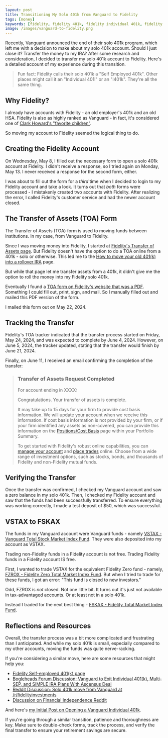 ```yaml
---
layout: post
title: Transitioning My Solo 401k from Vanguard to Fidelity
tags: [money]
keywords: [fidelity, fidelity 401k, fidelity individual 401k, fidelity i401k, fidelity self employed 401k, fidelity solo 401k, vanguard, vanguard 401k, vanguard individual 401k, vanguard i401k, vanguard solo 401k, individual 401k, i401k, self employed 401k, solo 401k, 401k]
image: /images/vanguard-to-fidelity.png
---
```


Recently, Vanguard announced the end of their solo 401k program, which left me with a decision to make about my solo 401k account. Should I just close it? Transfer the money to my IRA? After some research and consideration, I decided to transfer my solo 401k account to Fidelity. Here's a detailed account of my experience during this transition.

> Fun fact: Fidelity calls their solo 401k a "Self Employed 401k". Other places might call it an "Individual 401l" or an "i401k". They're all the same thing.

## Why Fidelity?

I already have accounts with Fidelity - an old employer's 401k and an old HSA. Fidelity is also as highly ranked as Vanguard - in fact, it's considered one of [Clark Howard's "favorite children"](https://www.facebook.com/clarkhoward/posts/clark-has-three-favorite-children-vanguard-fidelity-and-schwab-but-vanguard-has-/822992899185440/).

So moving my account to Fidelity seemed the logical thing to do.

## Creating the Fidelity Account

On Wednesday, May 8, I filled out the necessary form to open a solo 401k account at Fidelity. I didn't receive a response, so I tried again on Monday, May 13. I never received a response for the second form, either.

I was about to fill out the form for a *third* time when I decided to login to my Fidelity account and take a look. It turns out that *both* forms were processed - I mistakenly created two accounts with Fidelity. After realizing the error, I called Fidelity's customer service and had the newer account closed.

## The Transfer of Assets (TOA) Form

The Transfer of Assets (TOA) form is used to moving funds between institutions. In my case, from Vanguard to Fidelity.

Since I was moving money into Fidelity, I started at [Fidelity's Transfer of Assets page](https://www.fidelity.com/customer-service/transfer-assets). But Fidelity doesn't have the option to do a TOA online from a 401k - solo or otherwise. This led me to the [How to move your old 401(k) into a rollover IRA](https://www.fidelity.com/retirement-ira/401k-rollover-ira-steps) page.

But while that page let me transfer assets from a 401k, it didn't give me the option to roll the money into my Fidelity solo 401k.

Eventually I found a [TOA form on Fidelity's website that was a PDF](https://www.fidelity.com/bin-public/060_www_fidelity_com/documents/customer-service/transfer-assets-to-fidelity.pdf). Something I could fill out, print, sign, and mail. So I manually filled out and mailed this PDF version of the form.

I mailed this form out on May 22, 2024.

## Tracking the Transfer

Fidelity's TOA tracker indicated that the transfer process started on Friday, May 24, 2024, and was expected to complete by June 4, 2024. However, on June 5, 2024, the tracker updated, stating that the transfer would finish by June 21, 2024.

Finally, on June 11, I received an email confirming the completion of the transfer:

> ### Transfer of Assets Request Completed
>
> For account ending in XXXX:
>
> Congratulations. Your transfer of assets is complete.
>
> It may take up to 15 days for your firm to provide cost basis information. We will update your account when we receive this information. If cost basis information is not provided by your firm, or if your firm identified any assets as non-covered, you can provide this information on the [Positions/Cost Basis](https://www.fidelity.com/ftgw/fbc/oftop/portfolio#positions) page within your Portfolio Summary.
>
> To get started with Fidelity's robust online capabilities, you can [manage your account](https://www.fidelity.com/goto/portfoliosummary) and [place trades](https://scs.fidelity.com/customeronly/trade.shtml) online. Choose from a wide range of investment options, such as stocks, bonds, and thousands of Fidelity and non-Fidelity mutual funds.

## Verifying the Transfer

Once the transfer was confirmed, I checked my Vanguard account and saw a zero balance in my solo 401k. Then, I checked my Fidelity account and saw that the funds had been successfully transferred. To ensure everything was working correctly, I made a test deposit of $50, which was successful.

## VSTAX to FSKAX

The funds in my Vanguard account were Vanguard funds - namely [VSTAX - Vanguard Total Stock Market Index Fund](https://investor.vanguard.com/investment-products/mutual-funds/profile/vtsax). They were also deposited into my account as VSTAX.

Trading non-Fidelity funds in a Fidelity account is not free. Trading Fidelity funds in a Fidelity account IS free.

First, I wanted to trade VSTAX for the equivalent Fidelity Zero fund - namely, [FZROX - Fidelity Zero Total Market Index Fund](https://fundresearch.fidelity.com/mutual-funds/summary/31635T708). But when I tried to trade for these funds, I got an error: "This fund is closed to new investors."

Odd, FZROX is *not* closed. Not one little bit. It turns out it's just not available in tax-advantaged accounts. Or at least not in a solo 401k.

Instead I traded for the next best thing - [FSKAX - Fidelity Total Market Index Fund](https://fundresearch.fidelity.com/mutual-funds/summary/315911693).

## Reflections and Resources

Overall, the transfer process was a bit more complicated and frustrating than I anticipated. And while my solo 401k is small, especially compared to my other accounts, moving the funds was quite nerve-racking.

If you're considering a similar move, here are some resources that might help you:

* [Fidelity Self-employed 401(k) page](https://www.fidelity.com/retirement-ira/small-business/self-employed-401k/overview)
* [Bogleheads Forum Discussion: Vanguard to Exit Individual 401(k), Multi-SEP, and SIMPLE IRA Plans With Ascensus Deal](https://www.bogleheads.org/forum/viewtopic.php?t=429947)
* [Reddit Discussion: Solo 401k move from Vanguard at /r/fidelityinvestments](https://www.reddit.com/r/fidelityinvestments/comments/1c9fnrf/solo_401k_move_from_vanguard/)
* [Discussion on Financial Independence Reddit](https://www.reddit.com/r/financialindependence/comments/1cgo941/daily_fi_discussion_thread_tuesday_april_30_2024/l1xje6s/)

And here's [my Initial Post on Opening a Vanguard Individual 401k](https://www.joehxblog.com/i-opened-a-vanguard-individual-401k/).

If you're going through a similar transition, patience and thoroughness are key. Make sure to double-check forms, track the process, and verify the final transfer to ensure your retirement savings are secure.